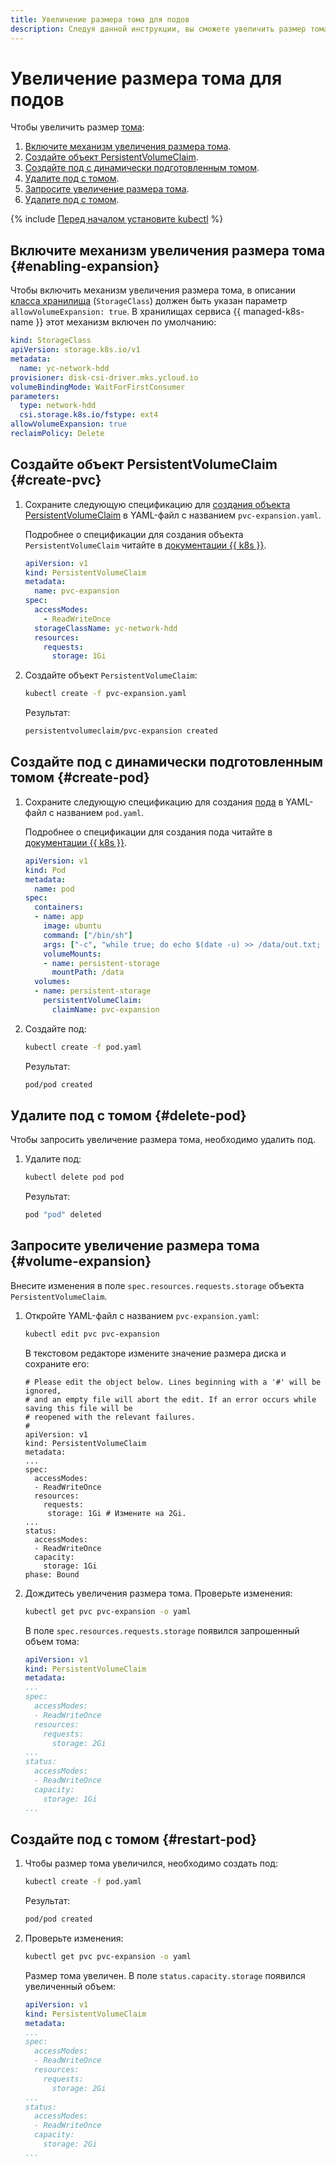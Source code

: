 ```yaml
---
title: Увеличение размера тома для подов
description: Следуя данной инструкции, вы сможете увеличить размер тома для подов.
---
```


# Увеличение размера тома для подов


Чтобы увеличить размер [тома](../../concepts/volume.md):
1. [Включите механизм увеличения размера тома](#enabling-expansion).
1. [Создайте объект PersistentVolumeClaim](#create-pvc).
1. [Создайте под с динамически подготовленным томом](#create-pod).
1. [Удалите под с томом](#restart-pod).
1. [Запросите увеличение размера тома](#volume-expansion).
1. [Удалите под с томом](#delete-pod).

{% include [Перед началом установите kubectl](../../../_includes/managed-kubernetes/kubectl-before-you-begin.md) %}

## Включите механизм увеличения размера тома {#enabling-expansion}

Чтобы включить механизм увеличения размера тома, в описании [класса хранилища](manage-storage-class.md) (`StorageClass`) должен быть указан параметр `allowVolumeExpansion: true`. В хранилищах сервиса {{ managed-k8s-name }} этот механизм включен по умолчанию:

```yaml
kind: StorageClass
apiVersion: storage.k8s.io/v1
metadata:
  name: yc-network-hdd
provisioner: disk-csi-driver.mks.ycloud.io
volumeBindingMode: WaitForFirstConsumer
parameters:
  type: network-hdd
  csi.storage.k8s.io/fstype: ext4
allowVolumeExpansion: true
reclaimPolicy: Delete
```

## Создайте объект PersistentVolumeClaim {#create-pvc}

1. Сохраните следующую спецификацию для [создания объекта PersistentVolumeClaim](dynamic-create-pv.md) в YAML-файл с названием `pvc-expansion.yaml`.

   Подробнее о спецификации для создания объекта `PersistentVolumeClaim` читайте в [документации {{ k8s }}](https://kubernetes.io/docs/reference/kubernetes-api/config-and-storage-resources/persistent-volume-claim-v1/).

   ```yaml
   apiVersion: v1
   kind: PersistentVolumeClaim
   metadata:
     name: pvc-expansion
   spec:
     accessModes:
       - ReadWriteOnce
     storageClassName: yc-network-hdd
     resources:
       requests:
         storage: 1Gi
   ```

1. Создайте объект `PersistentVolumeClaim`:

   ```bash
   kubectl create -f pvc-expansion.yaml
   ```

   Результат:

   ```bash
   persistentvolumeclaim/pvc-expansion created
   ```

## Создайте под с динамически подготовленным томом {#create-pod}

1. Сохраните следующую спецификацию для создания [пода](../../concepts/index.md#pod) в YAML-файл с названием `pod.yaml`.

   Подробнее о спецификации для создания пода читайте в [документации {{ k8s }}](https://kubernetes.io/docs/reference/generated/kubernetes-api/v1.18/#pod-v1-core).

   ```yaml
   apiVersion: v1
   kind: Pod
   metadata:
     name: pod
   spec:
     containers:
     - name: app
       image: ubuntu
       command: ["/bin/sh"]
       args: ["-c", "while true; do echo $(date -u) >> /data/out.txt; sleep 5; done"]
       volumeMounts:
       - name: persistent-storage
         mountPath: /data
     volumes:
     - name: persistent-storage
       persistentVolumeClaim:
         claimName: pvc-expansion
   ```

1. Создайте под:

   ```bash
   kubectl create -f pod.yaml
   ```

   Результат:

   ```bash
   pod/pod created
   ```

## Удалите под с томом {#delete-pod}

Чтобы запросить увеличение размера тома, необходимо удалить под.
1. Удалите под:

   ```bash
   kubectl delete pod pod
   ```

   Результат:

   ```bash
   pod "pod" deleted
   ```

## Запросите увеличение размера тома {#volume-expansion}

Внесите изменения в поле `spec.resources.requests.storage` объекта `PersistentVolumeClaim`.
1. Откройте YAML-файл с названием `pvc-expansion.yaml`:

   ```bash
   kubectl edit pvc pvc-expansion
   ```

   В текстовом редакторе измените значение размера диска и сохраните его:

   ```text
   # Please edit the object below. Lines beginning with a '#' will be ignored,
   # and an empty file will abort the edit. If an error occurs while saving this file will be
   # reopened with the relevant failures.
   #
   apiVersion: v1
   kind: PersistentVolumeClaim
   metadata:
   ...
   spec:
     accessModes:
     - ReadWriteOnce
     resources:
       requests:
        storage: 1Gi # Измените на 2Gi.
   ...
   status:
     accessModes:
     - ReadWriteOnce
     capacity:
       storage: 1Gi
   phase: Bound
   ```

1. Дождитесь увеличения размера тома. Проверьте изменения:

   ```bash
   kubectl get pvc pvc-expansion -o yaml
   ```

   В поле `spec.resources.requests.storage` появился запрошенный объем тома:

   ```yaml
   apiVersion: v1
   kind: PersistentVolumeClaim
   metadata:
   ...
   spec:
     accessModes:
     - ReadWriteOnce
     resources:
       requests:
         storage: 2Gi
   ...
   status:
     accessModes:
     - ReadWriteOnce
     capacity:
       storage: 1Gi
   ...
   ```

## Создайте под с томом {#restart-pod}

1. Чтобы размер тома увеличился, необходимо создать под:

   ```bash
   kubectl create -f pod.yaml
   ```

   Результат:

   ```bash
   pod/pod created
   ```

1. Проверьте изменения:

   ```bash
   kubectl get pvc pvc-expansion -o yaml
   ```

   Размер тома увеличен. В поле `status.capacity.storage` появился увеличенный объем:

   ```yaml
   apiVersion: v1
   kind: PersistentVolumeClaim
   metadata:
   ...
   spec:
     accessModes:
     - ReadWriteOnce
     resources:
       requests:
         storage: 2Gi
   ...
   status:
     accessModes:
     - ReadWriteOnce
     capacity:
       storage: 2Gi
   ...
   ```